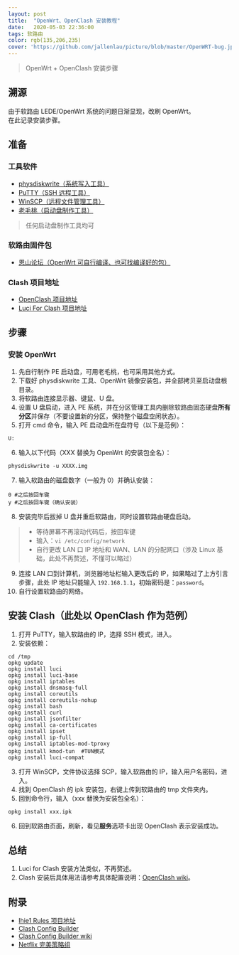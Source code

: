 ```yaml
---
layout: post
title:  "OpenWrt、OpenClash 安装教程"
date:   2020-05-03 22:36:00
tags: 软路由
color: rgb(135,206,235)
cover: 'https://github.com/jallenlau/picture/blob/master/OpenWRT-bug.jpg?raw=true'
---
```


> OpenWrt + OpenClash 安装步骤

## 溯源
由于软路由 LEDE/OpenWrt 系统的问题日渐显现，改刷 OpenWrt。  
在此记录安装步骤。

## 准备
### 工具软件
- [physdiskwrite（系统写入工具）](https://m0n0.ch/wall/physdiskwrite.php)
- [PuTTY（SSH 远程工具）](https://www.putty.org/)
- [WinSCP（远程文件管理工具）](https://winscp.net/eng/download.php)
- [老毛桃（启动盘制作工具）](http://www.laomaotao.org/)
> 任何启动盘制作工具均可

### 软路由固件包
- [恩山论坛（OpenWrt 可自行编译、也可找编译好的包）](https://www.right.com.cn/forum/index.php)

### Clash 项目地址
- [OpenClash 项目地址](https://github.com/vernesong/OpenClash)
- [Luci For Clash 项目地址](https://github.com/frainzy1477/luci-app-clash)

## 步骤
### 安装 OpenWrt
1. 先自行制作 PE 启动盘，可用老毛桃，也可采用其他方式。
2. 下载好 physdiskwrite 工具、OpenWrt 镜像安装包，并全部拷贝至启动盘根目录。
3. 将软路由连接显示器、键鼠、U 盘。
4. 设置 U 盘启动，进入 PE 系统，并在分区管理工具内删除软路由固态硬盘**所有分区**并保存（不要设置新的分区，保持整个磁盘空闲状态）。
5. 打开 cmd 命令，输入 PE 启动盘所在盘符号（以下是范例）：
```
U:
```
6. 输入以下代码（XXX 替换为 OpenWrt 的安装包全名）：
```
physdiskwrite -u XXXX.img
```
7. 输入软路由的磁盘数字（一般为 0）并确认安装：
```
0 #之后按回车键
y #之后按回车键（确认安装）
```
8. 安装完毕后拔掉 U 盘并重启软路由，同时设置软路由硬盘启动。
> - 等待屏幕不再滚动代码后，按回车键  
> - 输入：```vi /etc/config/network```  
> - 自行更改 LAN 口 IP 地址和 WAN、LAN 的分配网口（涉及 Linux 基础，此处不再赘述，不懂可以略过）
9. 连接 LAN 口到计算机，浏览器地址栏输入更改后的 IP，如果略过了上方引言步骤，此处 IP 地址只能输入 ```192.168.1.1```，初始密码是：```password```。
10. 自行设置软路由的网络。

## 安装 Clash（此处以 OpenClash 作为范例）
1. 打开 PuTTY，输入软路由的 IP，选择 SSH 模式，进入。
2. 安装依赖：
```
cd /tmp
opkg update
opkg install luci
opkg install luci-base
opkg install iptables
opkg install dnsmasq-full
opkg install coreutils
opkg install coreutils-nohup
opkg install bash
opkg install curl
opkg install jsonfilter
opkg install ca-certificates
opkg install ipset
opkg install ip-full
opkg install iptables-mod-tproxy
opkg install kmod-tun  #TUN模式
opkg install luci-compat
```
3. 打开 WinSCP，文件协议选择 SCP，输入软路由的 IP，输入用户名密码，进入。
4. 找到 OpenClash 的 ipk 安装包，右键上传到软路由的 tmp 文件夹内。
5. 回到命令行，输入（xxx 替换为安装包全名）：
```
opkg install xxx.ipk
```
6. 回到软路由页面，刷新，看见**服务**选项卡出现 OpenClash 表示安装成功。

## 总结
1. Luci for Clash 安装方法类似，不再赘述。
2. Clash 安装后具体用法请参考具体配置说明：[OpenClash wiki](https://github.com/vernesong/OpenClash/wiki)。

## 附录
- [lhie1 Rules 项目地址](https://github.com/lhie1/Rules/tree/master)
- [Clash Config Builder](https://fndroid.github.io/clash-config-builder/)
- [Clash Config Builder wiki](https://github.com/Fndroid/clash-config-builder/blob/master/README.md)
- [Netflix 完美策略组](https://raw.githubusercontent.com/lhie1/Rules/master/Surge/Surge%203/Provider/Media/Netflix.list)
